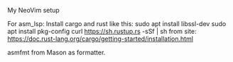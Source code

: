 My NeoVim setup

For asm_lsp:
Install cargo and rust like this:
sudo apt install libssl-dev
sudo apt install pkg-config
curl https://sh.rustup.rs -sSf | sh
from site: https://doc.rust-lang.org/cargo/getting-started/installation.html

asmfmt from Mason as formatter.
